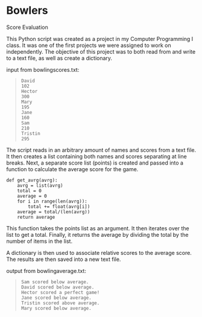 # Bowlers
Score Evaluation

This Python script was created as a project in my Computer Programming I class. It was one of the first projects we were assigned to work on independently. The objective of this project was to both read from and write to a text file, as well as create a dictionary.

input from bowlingscores.txt:
>     David
>     102
>     Hector
>     300
>     Mary
>     195
>     Jane
>     160
>     Sam
>     210
>     Tristin
>     295

The script reads in an arbitrary amount of names and scores from a text file. It then creates a list containing both names and scores separating at line breaks. Next, a separate score list (points) is created and passed into a function to calculate the average score for the game.

    def get_avrg(avrg):
    	avrg = list(avrg)
    	total = 0
		average = 0
    	for i in range(len(avrg)):
    		total += float(avrg[i])
    	average = total/(len(avrg))
    	return average
    
This function takes the points list as an argument. It then iterates over the list to get a total. Finally, it returns the average by dividing the total by the number of items in the list.

A dictionary is then used to associate relative scores to the average score. The results are then saved into a new text file.

output from bowlingaverage.txt:
>     Sam scored below average.
>     David scored below average.
>     Hector scored a perfect game!
>     Jane scored below average.
>     Tristin scored above average.
>     Mary scored below average.
